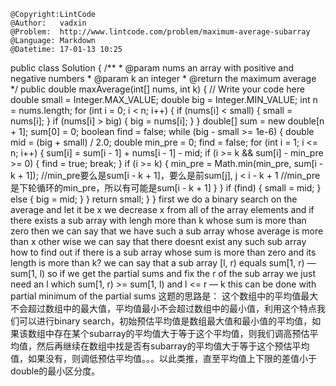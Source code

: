 ```
@Copyright:LintCode
@Author:   vadxin
@Problem:  http://www.lintcode.com/problem/maximum-average-subarray
@Language: Markdown
@Datetime: 17-01-13 10:25
```

public class Solution {
    /**
     * @param nums an array with positive and negative numbers
     * @param k an integer
     * @return the maximum average
     */
    public double maxAverage(int[] nums, int k) {
        // Write your code here
        double small = Integer.MAX_VALUE;
        double big = Integer.MIN_VALUE;
        int n = nums.length;
        for (int i = 0; i < n; i++) {
            if (nums[i] < small) {
                small = nums[i];
            }
            if (nums[i] > big) {
                big = nums[i];
            }
        }
        double[] sum = new double[n + 1];
        sum[0] = 0;
        boolean find = false;
        while (big - small >= 1e-6) {
            double mid = (big + small) / 2.0;
            double min_pre = 0;
            find = false;
            for (int i = 1; i <= n; i++) {
                sum[i] = sum[i - 1] + nums[i - 1] - mid;
                if (i >= k && sum[i] - min_pre >= 0) {
                    find = true;
                    break;
                }
                if (i >= k) {
                    min_pre = Math.min(min_pre, sum[i - k + 1]);
                    //min_pre要么是sum[i - k + 1]，要么是前sum[j], j < i - k + 1
					//min_pre是下轮循环的min_pre，所以有可能是sum[i - k + 1]
                }
            }
            if (find) {
                small = mid;
            } else {
                big = mid;
            }
        }
        return small;
    }
}
first we do a binary search on the average and let it be x 
we decrease x from all of the array elements and if there exists a sub array with lengh more than k whose sum is more than zero then we can say that we have such a sub array whose average is more than x other wise we can say that there doesnt exist any such sub array 
how to find out if there is a sub array whose sum is more than zero and its length is more than k? we can say that a sub array [l, r) equals sum[1, r) — sum[1, l) so if we get the partial sums and fix the r of the sub array we just need an l which sum[1, r) >= sum[1, l) and l <= r — k this can be done with partial minimum of the partial sums
这题的思路是：
这个数组中的平均值最大不会超过数组中的最大值，平均值最小不会超过数组中的最小值，利用这个特点我们可以进行binary search，初始预估平均值是数组最大值和最小值的平均值，如果该数组中存在某个subarray的平均值大于等于这个平均值，则我们调高预估平均值，然后再继续在数组中找是否有subarray的平均值大于等于这个预估平均值，如果没有，则调低预估平均值。。。以此类推，直至平均值上下限的差值小于double的最小区分度。